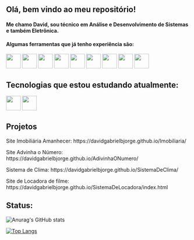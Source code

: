 ## Olá, bem vindo ao meu repositório!
#### Me chamo David, sou técnico em Análise e Desenvolvimento de Sistemas e também Eletrônica.
#### Algumas ferramentas que já tenho experiência são:

<div>
<img src="https://cdn.jsdelivr.net/gh/devicons/devicon/icons/git/git-original.svg" width="40" height="40"/>
<img src="https://cdn.jsdelivr.net/gh/devicons/devicon/icons/html5/html5-original-wordmark.svg" width="40" height="40"/>
<img src="https://cdn.jsdelivr.net/gh/devicons/devicon/icons/css3/css3-original-wordmark.svg" width="40" height="40"/>
<img src="https://cdn.jsdelivr.net/gh/devicons/devicon/icons/javascript/javascript-original.svg" width="40" height="40"/>
<img src="https://cdn.jsdelivr.net/gh/devicons/devicon/icons/nodejs/nodejs-original.svg" width="40" height="40"/>
<img src="https://cdn.jsdelivr.net/gh/devicons/devicon/icons/mysql/mysql-original-wordmark.svg" width="40" height="40"/>
<img src="https://cdn.jsdelivr.net/gh/devicons/devicon/icons/python/python-original-wordmark.svg" width="40" height="40"/>
<img src="https://cdn.jsdelivr.net/gh/devicons/devicon/icons/react/react-original-wordmark.svg" width="40" height="40"/>
<img src="https://cdn.jsdelivr.net/gh/devicons/devicon/icons/arduino/arduino-original-wordmark.svg" width="40" height="40" />
</div>

## Tecnologias que estou estudando atualmente:
<div>
<img src="https://cdn.jsdelivr.net/gh/devicons/devicon/icons/typescript/typescript-original.svg" width="40" height="40"/>
<img src="https://cdn.jsdelivr.net/gh/devicons/devicon/icons/angularjs/angularjs-original-wordmark.svg" width="40" height="40"/>
</div>
<h2>Projetos</h2>
<p>Site Imobiliária Amanhecer: https://davidgabrielbjorge.github.io/Imobiliaria/</p>
<p>Site Advinha o Número: https://davidgabrielbjorge.github.io/AdivinhaONumero/</p>
<p>Sistema de Clima: https://davidgabrielbjorge.github.io/SistemaDeClima/</p>
<P>Site de Locadora de filme: https://davidgabrielbjorge.github.io/SistemaDeLocadora/index.html</p>

## Status:
![Anurag's GitHub stats](https://github-readme-stats-sigma-five.vercel.app/api?username=DavidGabrielBJorge&show_icons=true&theme=dracula)

[![Top Langs](https://github-readme-stats-sigma-five.vercel.app/api/top-langs/?username=DavidGabrielBJorge&layout=compact&theme=dracula)](https://github.com/anuraghazra/github-readme-stats)


